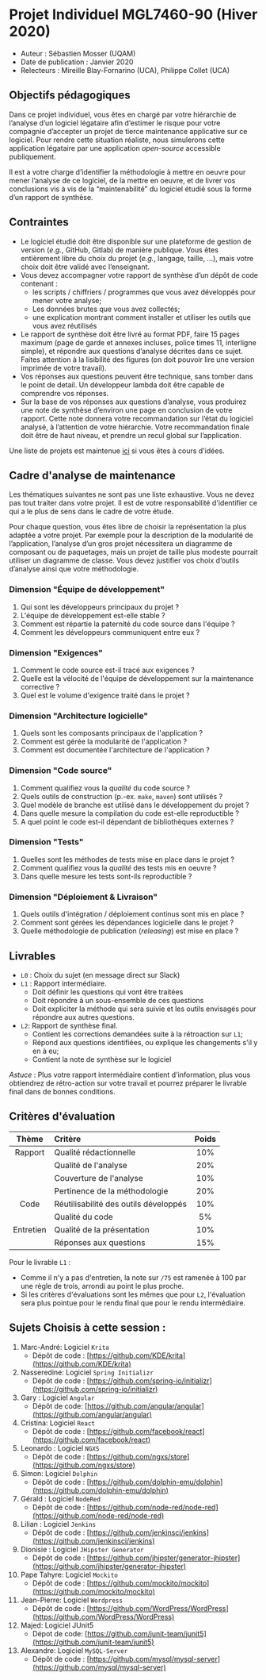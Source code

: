 # Projet Individuel MGL7460-90 (Hiver 2020)

  * Auteur : Sébastien Mosser (UQAM)
  * Date de publication : Janvier 2020
  * Relecteurs : Mireille Blay-Fornarino (UCA), Philippe Collet (UCA)

## Objectifs pédagogiques

Dans ce projet individuel, vous êtes en chargé par votre hiérarchie de l’analyse
d’un logiciel légataire afin d’estimer le risque pour votre compagnie d’accepter
un projet de tierce maintenance applicative sur ce logiciel. Pour rendre cette situation réaliste, nous simulerons cette application légataire par une application _open-source_ accessible publiquement.

Il est a votre charge d’identifier la méthodologie à mettre en oeuvre pour mener
l’analyse de ce logiciel, de la mettre en oeuvre, et de livrer vos conclusions
vis à vis de la “maintenabilité” du logiciel étudié sous la forme d’un rapport
de synthèse.

## Contraintes

  - Le logiciel étudié doit être disponible sur une plateforme de gestion de
    version (_e.g._, GitHub, Gitlab) de manière publique. Vous êtes entièrement
    libre du choix du projet (_e.g._, langage, taille, ...), mais votre choix
    doit être validé avec l’enseignant.
  - Vous devez accompagner votre rapport de synthèse d’un dépôt de code contenant :
      - les scripts / chiffriers / programmes que vous avez développés pour mener votre analyse;
      - Les données brutes que vous avez collectés;
      - une explication montrant comment installer et utiliser les outils que vous avez réutilisés
  - Le rapport de synthèse doit être livré au format PDF, faire 15 pages maximum
    (page de garde et annexes incluses, police times 11, interligne simple), et
    répondre aux questions d’analyse décrites dans ce sujet. Faites attention à
    la lisibilité des figures (on doit pouvoir lire une version imprimée de
    votre travail).
  - Vos réponses aux questions peuvent être technique, sans tomber dans le
    point de detail. Un développeur lambda doit être capable de comprendre vos
    réponses.
  - Sur la base de vos réponses aux questions d’analyse, vous produirez une note
    de synthèse d’environ une page en conclusion de votre rapport. Cette note
    donnera votre recommandation sur l’état du logiciel analysé, à l’attention
    de votre hiérarchie. Votre recommandation finale doit être de haut niveau,
    et prendre un recul global sur l’application.

Une liste de projets est maintenue [ici](https://docs.google.com/spreadsheets/d/e/2PACX-1vSpgEDfd2atEU43n7IF-SQEbLDFIgCb80ea3_p9QV2bV5CJuVjrFFUoVqVh5RhNg9AXRo9d27XcjBfK/pubhtml) si vous êtes à cours d'idées.

## Cadre d'analyse de maintenance

Les thématiques suivantes ne sont pas une liste exhaustive. Vous ne devez pas
tout traiter dans votre projet. Il est de votre responsabilité d'identifier ce
qui a le plus de sens dans le cadre de votre étude.

Pour chaque question, vous êtes libre de choisir la représentation la plus
adaptée a votre projet. Par exemple pour la description de la modularité de
l’application, l’analyse d’un gros projet nécessitera un diagramme de composant
ou de paquetages, mais un projet de taille plus modeste pourrait utiliser un
diagramme de classe. Vous devez justifier vos choix d’outils d’analyse ainsi que
votre méthodologie.


### Dimension "Équipe de développement"

  1. Qui sont les développeurs principaux du projet ?
  2. L'équipe de développement est-elle stable ?
  3. Comment est répartie la paternité du code source dans l'équipe ?
  4. Comment les développeurs communiquent entre eux ?

### Dimension "Exigences"

  1. Comment le code source est-il tracé aux exigences ?
  2. Quelle est la vélocité de l'équipe de développement sur la maintenance corrective ?
  3. Quel est le volume d'exigence traité dans le projet ?

### Dimension "Architecture logicielle"

  1. Quels sont les composants principaux de l'application ?
  2. Comment est gérée la modularité de l'application ?
  3. Comment est documentée l'architecture de l'application ?


### Dimension "Code source"

  1. Comment qualifiez vous la _qualité_ du code source ?
  2. Quels outils de construction (p.-ex. `make`, `maven`) sont utilisés ?
  3. Quel modèle de branche est utilisé dans le développement du projet ?
  4. Dans quelle mesure la compilation du code est-elle reproductible ?
  5. A quel point le code est-il dépendant de bibliothèques externes ?

### Dimension "Tests"

  1. Quelles sont les méthodes de tests mise en place dans le projet ?
  2. Comment qualifiez vous la _qualité_ des tests mis en oeuvre ?
  3. Dans quelle mesure les tests sont-ils reproductible ?

### Dimension "Déploiement & Livraison"

  1. Quels outils d'intégration / déploiement continus sont mis en place ?
  2. Comment sont gérées les dépendances logicielle dans le projet ?
  3. Quelle méthodologie de publication (_releasing_) est mise en place ?

## Livrables

  - `L0` : Choix du sujet (en message direct sur Slack)
  - `L1` : Rapport intermédiaire.
    * Doit définir les questions qui vont être traitées
    * Doit répondre à un sous-ensemble de ces questions
    * Doit expliciter la méthode qui sera suivie et les outils envisagés pour répondre aux autres questions.
  - `L2`: Rapport de synthèse final.
    * Contient les corrections demandées suite à la rétroaction sur `L1`;
    * Répond aux questions identifiées, ou explique les changements s'il y en à eu;  
    * Contient la note de synthèse sur le logiciel


_Astuce_ : Plus votre rapport intermédiaire contient d'information, plus vous obtiendrez de rétro-action sur votre travail et pourrez préparer le livrable final dans de bonnes conditions.

## Critères d'évaluation

| Thème | Critère        | Poids |
| :---: | :---         | :---: |
| Rapport | Qualité rédactionnelle | 10% |
|   | Qualité de l'analyse  | 20%  |
|   | Couverture de l'analyse  | 10%  |
|   | Pertinence de la méthodologie  | 20%  |
| Code   | Réutilisabilité des outils développés  | 10%  |
|   | Qualité du code  |  5%  |
| Entretien    | Qualité de la présentation  | 10%  |
|   | Réponses aux questions  | 15%  |

Pour le livrable `L1` :

  * Comme il n'y a pas d'entretien, la note sur `/75` est ramenée à 100 par une règle de trois, arrondi au point le plus proche.
  * Si les critères d'évaluations sont les mêmes que pour `L2`, l'évaluation sera plus pointue pour le rendu final que pour le rendu intermédiaire.


## Sujets Choisis à cette session :

  1. Marc-André: Logiciel `Krita`
      * Dépôt de code : [https://github.com/KDE/krita](https://github.com/KDE/krita)
  2. Nasseredine: Logiciel `Spring Initializr`
      * Dépôt de code : [https://github.com/spring-io/initializr](https://github.com/spring-io/initializr)
  3. Gary : Logiciel `Angular`
      * Dépôt de code: [https://github.com/angular/angular](https://github.com/angular/angular)
  4. Cristina: Logiciel `React`
      * Dépôt de code : [https://github.com/facebook/react](https://github.com/facebook/react)
  5. Leonardo : Logiciel `NGXS`
      * Dépôt de code : [https://github.com/ngxs/store](https://github.com/ngxs/store)
  6. Simon: Logiciel `Dolphin`
      * Dépôt de code : [https://github.com/dolphin-emu/dolphin](https://github.com/dolphin-emu/dolphin)
  7. Gérald : Logiciel `NodeRed`
      * Dépôt de code : [https://github.com/node-red/node-red](https://github.com/node-red/node-red)
  8. Lilian : Logiciel `Jenkins`
      * Dépôt de code : [https://github.com/jenkinsci/jenkins](https://github.com/jenkinsci/jenkins)
  9. Dionisie : Logiciel `JHipster Generator`
      * Dépôt de code : [https://github.com/jhipster/generator-jhipster](https://github.com/jhipster/generator-jhipster)
  10. Pape Tahyre: Logiciel `Mockito`
      * Dépôt de code : [https://github.com/mockito/mockito](https://github.com/mockito/mockito)
  11. Jean-Pierre: Logiciel `Wordpress`
      * Dépôt de code : [https://github.com/WordPress/WordPress](https://github.com/WordPress/WordPress)
  12. Majed: Logiciel JUnit5
      * Dépot de code: [https://github.com/junit-team/junit5](https://github.com/junit-team/junit5)
  13. Alexandre: Logiciel `MySQL-Server`
      * Dépôt de code : [https://github.com/mysql/mysql-server](https://github.com/mysql/mysql-server)
